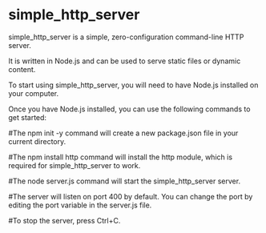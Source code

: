 # simple_http_server
simple_http_server is a simple, zero-configuration command-line HTTP server.

It is written in Node.js and can be used to serve static files or dynamic content.

To start using simple_http_server, you will need to have Node.js installed on your computer.

Once you have Node.js installed, you can use the following commands to get started:

#The npm init -y command will create a new package.json file in your current directory.

#The npm install http command will install the http module, which is required for simple_http_server to work.

#The node server.js command will start the simple_http_server server.

#The server will listen on port 400 by default. You can change the port by editing the port variable in the server.js file.

#To stop the server, press Ctrl+C.

